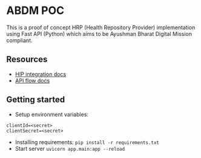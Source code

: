 # ABDM POC
This is a proof of concept HRP (Health Repository Provider) implementation using Fast API (Python) which aims to be Ayushman Bharat Digital Mission compliant.

## Resources
- [HIP integration docs](https://sandbox.abdm.gov.in/docs/build_hip)
- [API flow docs](https://stupendous-yumberry-7d0.notion.site/HRP-API-Flow-5df57be17b4847b9bd3ee742d8bd2801)

## Getting started
- Setup environment variables:
```
clientId=<secret>
clientSecret=<secret>
```
- Installing requirements: `pip install -r requirements.txt`
- Start server `uvicorn app.main:app --reload`
